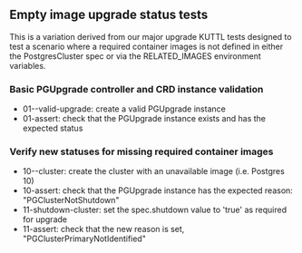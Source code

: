 ## Empty image upgrade status tests

This is a variation derived from our major upgrade KUTTL tests designed to
test a scenario where a required container images is not defined in either the
PostgresCluster spec or via the RELATED_IMAGES environment variables.

### Basic PGUpgrade controller and CRD instance validation

* 01--valid-upgrade: create a valid PGUpgrade instance
* 01-assert: check that the PGUpgrade instance exists and has the expected status

### Verify new statuses for missing required container images

* 10--cluster: create the cluster with an unavailable image (i.e. Postgres 10)
* 10-assert: check that the PGUpgrade instance has the expected reason: "PGClusterNotShutdown"
* 11-shutdown-cluster: set the spec.shutdown value to 'true' as required for upgrade
* 11-assert: check that the new reason is set, "PGClusterPrimaryNotIdentified"
